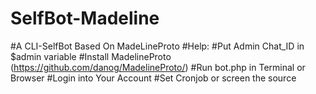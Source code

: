 # SelfBot-Madeline
#A CLI-SelfBot Based On MadeLineProto
#Help:
#Put Admin Chat_ID in $admin variable
#Install MadelineProto (https://github.com/danog/MadelineProto/)
#Run bot.php in Terminal or Browser
#Login into Your Account
#Set Cronjob or screen the source
